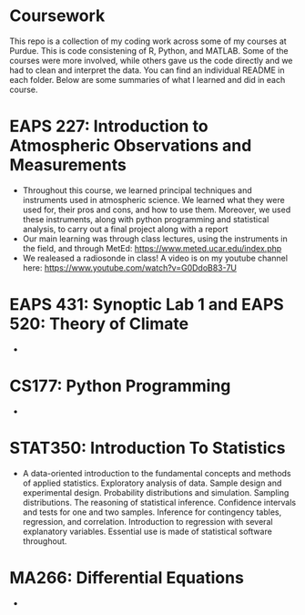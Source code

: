 # Coursework
This repo is a collection of my coding work across some of my courses at Purdue. This is code consistening of R, Python, and MATLAB. Some of the courses were more involved, while others gave us the code directly and we had to clean and interpret the data. You can find an individual README in each folder. Below are some summaries of what I learned and did in each course.

# EAPS 227: Introduction to Atmospheric Observations and Measurements
+ Throughout this course, we learned principal techniques and instruments used in atmospheric science. We learned what they were used for, their pros and cons, and how to use them. Moreover, we used these instruments, along with python programming and statistical analysis, to carry out a final project along with a report
+ Our main learning was through class lectures, using the instruments in the field, and through MetEd: https://www.meted.ucar.edu/index.php
+ We realeased a radiosonde in class! A video is on my youtube channel here: https://www.youtube.com/watch?v=G0DdoB83-7U

# EAPS 431: Synoptic Lab 1 and EAPS 520: Theory of Climate
+ 

# CS177: Python Programming
+ 

# STAT350: Introduction To Statistics
+ A data-oriented introduction to the fundamental concepts and methods of applied statistics. Exploratory analysis of data. Sample design and experimental design. Probability distributions and simulation. Sampling distributions. The reasoning of statistical inference. Confidence intervals and tests for one and two samples. Inference for contingency tables, regression, and correlation. Introduction to regression with several explanatory variables. Essential use is made of statistical software throughout.

# MA266: Differential Equations
+ 
